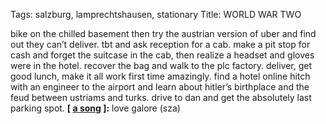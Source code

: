 Tags: salzburg, lamprechtshausen, stationary
Title: WORLD WAR TWO
  
bike on the chilled basement then try the austrian version of uber and find out they can’t deliver. tbt and ask reception for a cab. make a pit stop for cash and forget the suitcase in the cab, then realize a headset and gloves were in the hotel. recover the bag and walk to the plc factory. deliver, get good lunch, make it all work first time amazingly. find a hotel online hitch with an engineer to the airport and learn about hitler’s birthplace and the feud between ustriams and turks. drive to dan and get the absolutely last parking spot.
**[ [a song](https://open.spotify.com/track/0q75NwOoFiARAVp4EXU4Bs) ]:** love galore (sza)